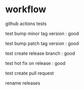 # workflow
github actions tests

test bump minor tag version : good

test bump patch tag version : good

test create release branch : good

test hot fix on release : good

test create pull request

rename releases 
